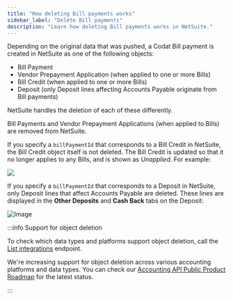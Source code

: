 ```yaml
---
title: "How deleting Bill payments works"
sidebar_label: "Delete Bill payments"
description: "Learn how deleting Bill payments works in NetSuite."
---
```


Depending on the original data that was pushed, a Codat Bill payment is created in NetSuite as one of the following objects:

- Bill Payment
- Vendor Prepayment Application (when applied to one or more Bills)
- Bill Credit (when applied to one or more Bills)
- Deposit (only Deposit lines affecting Accounts Payable originate from Bill payments)

NetSuite handles the deletion of each of these differently.

Bill Payments and Vendor Prepayment Applications (when applied to Bills) are removed from NetSuite.

If you specify a `billPaymentId` that corresponds to a Bill Credit in NetSuite, the Bill Credit object itself is not deleted. The Bill Credit is updated so that it no longer applies to any Bills, and is shown as _Unapplied_. For example:

<img src="/img/old/5bc9146-netsuite-bill-credit-unapplied.jpg" />

If you specify a `billPaymentId` that corresponds to a Deposit in NetSuite, only Deposit lines that affect Accounts Payable are deleted. These lines are displayed in the **Other Deposits** and **Cash Back** tabs on the Deposit:

![Image](/img/integrations/accounting/netsuite/netsuite_deposite-other-deposits.png "A NetSuite Deposit with the Other Deposits and Cash Back tabs highlighted.")

:::info Support for object deletion

To check which data types and platforms support object deletion, call the [List integrations](/platform-api#/operations/list-integrations) endpoint. 

We're increasing support for object deletion across various accounting platforms and data types. You can check our [Accounting API Public Product Roadmap](https://portal.productboard.com/codat/7-public-product-roadmap/tabs/46-accounting-api) for the latest status.

:::
